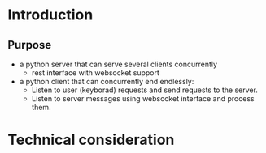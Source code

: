 # Introduction
## Purpose
- a python server that can serve several clients concurrently
  - rest interface with websocket support
- a python client that can concurrently end endlessly: 
  - Listen to user (keyborad) requests and send requests to the server.
  - Listen to server messages using websocket interface and process them.


# Technical consideration
